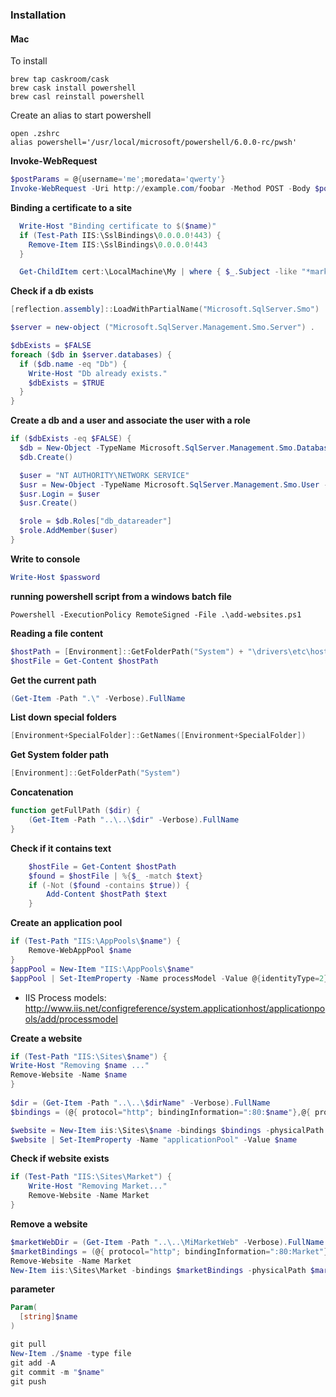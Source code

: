 ### Installation

#### Mac

To install

    brew tap caskroom/cask
    brew cask install powershell
    brew casl reinstall powershell
    
Create an alias to start powershell

    open .zshrc
    alias powershell='/usr/local/microsoft/powershell/6.0.0-rc/pwsh'

**Invoke-WebRequest**

```powershell
$postParams = @{username='me';moredata='qwerty'}
Invoke-WebRequest -Uri http://example.com/foobar -Method POST -Body $postParams
```

**Binding a certificate to a site**

```powershell
  Write-Host "Binding certificate to $($name)"
  if (Test-Path IIS:\SslBindings\0.0.0.0!443) {
    Remove-Item IIS:\SslBindings\0.0.0.0!443
  }

  Get-ChildItem cert:\LocalMachine\My | where { $_.Subject -like "*market.*" } | select -First 1 | New-Item IIS:\SslBindings\0.0.0.0!443
```

**Check if a db exists**

```powershell
[reflection.assembly]::LoadWithPartialName("Microsoft.SqlServer.Smo")

$server = new-object ("Microsoft.SqlServer.Management.Smo.Server") .

$dbExists = $FALSE
foreach ($db in $server.databases) {
  if ($db.name -eq "Db") {
    Write-Host "Db already exists."
    $dbExists = $TRUE
  }
}

```

**Create a db and a user and associate the user with a role**
```powershell
if ($dbExists -eq $FALSE) {
  $db = New-Object -TypeName Microsoft.SqlServer.Management.Smo.Database -argumentlist $server, "Db"
  $db.Create()

  $user = "NT AUTHORITY\NETWORK SERVICE"
  $usr = New-Object -TypeName Microsoft.SqlServer.Management.Smo.User -argumentlist $db, $user
  $usr.Login = $user
  $usr.Create()

  $role = $db.Roles["db_datareader"]
  $role.AddMember($user)
}

```

**Write to console**
```powershell
Write-Host $password
```


**running powershell script from a windows batch file**
```
Powershell -ExecutionPolicy RemoteSigned -File .\add-websites.ps1
```

**Reading a file content**
```powershell
$hostPath = [Environment]::GetFolderPath("System") + "\drivers\etc\hosts"
$hostFile = Get-Content $hostPath
```

**Get the current path**
```powershell
(Get-Item -Path ".\" -Verbose).FullName
```

**List down special folders**
```powershell
[Environment+SpecialFolder]::GetNames([Environment+SpecialFolder])
```

**Get System folder path**
```powershell
[Environment]::GetFolderPath("System")
```

**Concatenation**
```powershell
function getFullPath ($dir) {
	(Get-Item -Path "..\..\$dir" -Verbose).FullName
}
```

**Check if it contains text**

```powershell
    $hostFile = Get-Content $hostPath
    $found = $hostFile | %{$_ -match $text}
    if (-Not ($found -contains $true)) {
        Add-Content $hostPath $text
    }
```

**Create an application pool**
```powershell
if (Test-Path "IIS:\AppPools\$name") {
    Remove-WebAppPool $name
}
$appPool = New-Item "IIS:\AppPools\$name"
$appPool | Set-ItemProperty -Name processModel -Value @{identityType=2}
```

* IIS Process models: http://www.iis.net/configreference/system.applicationhost/applicationpools/add/processmodel

**Create a website**
```powershell
if (Test-Path "IIS:\Sites\$name") {
Write-Host "Removing $name ..."
Remove-Website -Name $name
}
 
$dir = (Get-Item -Path "..\..\$dirName" -Verbose).FullName
$bindings = (@{ protocol="http"; bindingInformation=":80:$name"},@{ protocol="https"; bindingInformation=":443:$name"})

$website = New-Item iis:\Sites\$name -bindings $bindings -physicalPath $dir
$website | Set-ItemProperty -Name "applicationPool" -Value $name
```

**Check if website exists**
```powershell
if (Test-Path "IIS:\Sites\Market") {
	Write-Host "Removing Market..."
	Remove-Website -Name Market
}
```

**Remove a website**
```powershell
$marketWebDir = (Get-Item -Path "..\..\MiMarketWeb" -Verbose).FullName
$marketBindings = (@{ protocol="http"; bindingInformation=":80:Market"},@{ protocol="https"; bindingInformation=":443:Market"})
Remove-Website -Name Market
New-Item iis:\Sites\Market -bindings $marketBindings -physicalPath $marketWebDir
```

**parameter**

```powershell
Param(
  [string]$name
)

git pull
New-Item ./$name -type file
git add -A
git commit -m "$name"
git push
```
